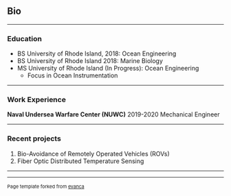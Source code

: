 ## Bio

---
### Education

- BS University of Rhode Island, 2018: Ocean Engineering
- BS University of Rhode Island 2018: Marine Biology
- MS University of Rhode Island (In Progress): Ocean Engineering
	- Focus in Ocean Instrumentation


---
### Work Experience
**Naval Undersea Warfare Center (NUWC)** 2019-2020 Mechanical Engineer

---
### Recent projects

1. Bio-Avoidance of Remotely Operated Vehicles (ROVs)
2. Fiber Optic Distributed Temperature Sensing


---




---
<p style="font-size:11px">Page template forked from <a href="https://github.com/evanca/quick-portfolio">evanca</a></p>
<!-- Remove above link if you don't want to attibute -->
